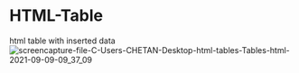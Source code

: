 # HTML-Table
html table with inserted data
![screencapture-file-C-Users-CHETAN-Desktop-html-tables-Tables-html-2021-09-09-09_37_09](https://user-images.githubusercontent.com/90205572/132727491-c72f3df4-80d6-44d7-8a2a-7bd9e5bd6bac.png)
